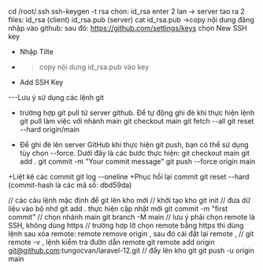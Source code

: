 cd /root/.ssh
ssh-keygen -t rsa
chon: id_rsa
enter 2 lan -> server tao ra 2 files: id_rsa (client)  id_rsa.pub (server)
cat id_rsa.pub ->copy nội dung
đăng nhập vào github: 
sau đó: https://github.com/settings/keys
chọn New SSH key
+ Nhập Tilte
+ >copy nội dung id_rsa.pub vào key
+ Add SSH Key


---Lưu ý sử dụng các lệnh git
+ trường hợp git pull từ server github. Để tự động ghi đè khi thực hiện lệnh git pull
làm việc với nhánh main
git checkout main
git fetch --all
git reset --hard origin/main

+ Để ghi đè lên server GitHub khi thực hiện git push, bạn có thể sử dụng tùy chọn --force. Dưới đây là các bước thực hiện:
git checkout main
git add .
git commit -m "Your commit message"
git push --force origin main

 +Liệt kê các commit
git log --oneline
+Phục hồi lại commit
git reset --hard <commit-hash> (commit-hash là các mã số: dbd59da)


// các câu lệnh mặc định để git lên kho mới
// khởi tạo kho
git init 
// đưa dữ liệu vào bộ nhớ
git add .
thực hiện cập nhật mới
git commit -m "first commit"
// chọn nhánh main
git branch -M main
// lưu ý phải chọn remote là SSH, không dùng https
// trường hợp lỡ chọn remote bằng https thì dùng lệnh sau xóa remote: remote remove origin , sau đó cài đặt lại remote , 
// git remote -v , lệnh kiểm tra đườn dẫn remote
git remote add origin git@github.com:tungocvan/laravel-12.git
// đẩy lên kho git
git push -u origin main
